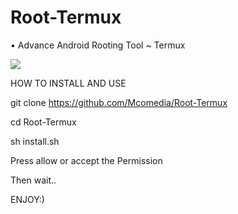# Root-Termux
• Advance Android Rooting Tool ~ Termux

<image src="/screenshot/20220829_114538.png">

HOW TO INSTALL AND USE

git clone https://github.com/Mcomedia/Root-Termux

cd Root-Termux

sh install.sh

Press allow or accept the Permission

Then wait..

ENJOY:)
